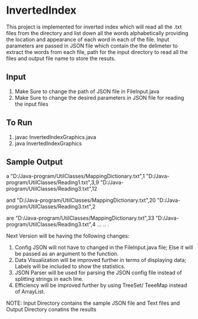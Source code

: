 # InvertedIndex

This project is implemented for inverted index which will read all the .txt files from the directory and list down all the words alphabetically providing the location and appearance of each word in each of the file.
Input parameters are passed in JSON file which contain the the delimeter to extract the words from each file, path for the input directory to read all the files and output file name to store the resuts.

Input
----------------------------------------------------------------------------------------
1. Make Sure to change the path of JSON file in FileInput.java
2. Make Sure to change the desired parameters in JSON file for reading the input files

To Run
----------------------------------------------------------------------------------------
1. javac InvertedIndexGraphics.java
2. java InvertedIndexGraphics

Sample Output
----------------------------------------------------------------------------------------
a
"D:/Java-program/UtilClasses/MappingDictionary.txt",1
"D:/Java-program/UtilClasses/Reading1.txt",3,9
"D:/Java-program/UtilClasses/Reading3.txt",12

and
"D:/Java-program/UtilClasses/MappingDictionary.txt",20
"D:/Java-program/UtilClasses/Reading3.txt",2

are
"D:/Java-program/UtilClasses/MappingDictionary.txt",33
"D:/Java-program/UtilClasses/Reading3.txt",4
...
..
.

Next Version will be having the following changes:
1. Config JSON will not have to changed in the FileInput.java file; Else it will be passed as an argument to the function.
2. Data Visualization will be improved further in terms of displaying data; Labels will be included to show the statistics.
3. JSON Parser will be used for parsing the JSON config file instead of splitting strings in each line.
4. Efficiency will be improved further by using TreeSet/ TeeeMap instead of ArrayList.

NOTE: Input Directory contains the sample JSON file and Text files and Output Directory conatins the results